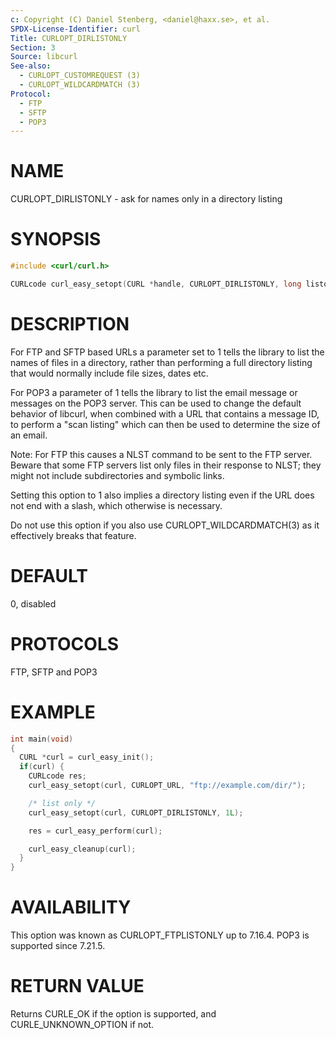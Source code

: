 ```yaml
---
c: Copyright (C) Daniel Stenberg, <daniel@haxx.se>, et al.
SPDX-License-Identifier: curl
Title: CURLOPT_DIRLISTONLY
Section: 3
Source: libcurl
See-also:
  - CURLOPT_CUSTOMREQUEST (3)
  - CURLOPT_WILDCARDMATCH (3)
Protocol:
  - FTP
  - SFTP
  - POP3
---
```


# NAME

CURLOPT_DIRLISTONLY - ask for names only in a directory listing

# SYNOPSIS

~~~c
#include <curl/curl.h>

CURLcode curl_easy_setopt(CURL *handle, CURLOPT_DIRLISTONLY, long listonly);
~~~

# DESCRIPTION

For FTP and SFTP based URLs a parameter set to 1 tells the library to list the
names of files in a directory, rather than performing a full directory listing
that would normally include file sizes, dates etc.

For POP3 a parameter of 1 tells the library to list the email message or
messages on the POP3 server. This can be used to change the default behavior
of libcurl, when combined with a URL that contains a message ID, to perform a
"scan listing" which can then be used to determine the size of an email.

Note: For FTP this causes a NLST command to be sent to the FTP server. Beware
that some FTP servers list only files in their response to NLST; they might
not include subdirectories and symbolic links.

Setting this option to 1 also implies a directory listing even if the URL
does not end with a slash, which otherwise is necessary.

Do not use this option if you also use CURLOPT_WILDCARDMATCH(3) as it
effectively breaks that feature.

# DEFAULT

0, disabled

# PROTOCOLS

FTP, SFTP and POP3

# EXAMPLE

~~~c
int main(void)
{
  CURL *curl = curl_easy_init();
  if(curl) {
    CURLcode res;
    curl_easy_setopt(curl, CURLOPT_URL, "ftp://example.com/dir/");

    /* list only */
    curl_easy_setopt(curl, CURLOPT_DIRLISTONLY, 1L);

    res = curl_easy_perform(curl);

    curl_easy_cleanup(curl);
  }
}
~~~

# AVAILABILITY

This option was known as CURLOPT_FTPLISTONLY up to 7.16.4. POP3 is supported
since 7.21.5.

# RETURN VALUE

Returns CURLE_OK if the option is supported, and CURLE_UNKNOWN_OPTION if not.
